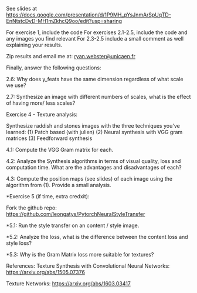 See slides at 
https://docs.google.com/presentation/d/1P9MH_pYsJnmArSpUqTD-EnNtstcDyD-MH1mZkhcQ9oo/edit?usp=sharing


For exercise 1, include the code
For exercises 2.1-2.5, include the code and any images you find relevant
For 2.3-2.5 include a small comment as well explaining your results.

Zip results and email me at:
ryan.webster@unicaen.fr

Finally, answer the following questions:

2.6: 
Why does y_feats have the same dimension regardless of what scale we use?

2.7:
Synthesize an image with different numbers of scales, what is the effect of having more/ less scales?

Exercise 4 - Texture analysis:

Synthesize raddish and stones images with the three techniques you've learned: (1) Patch based (with julien) (2) Neural synthesis with VGG gram matrices (3) Feedforward synthesis

4.1: Compute the VGG Gram matrix for each.

4.2: Analyze the Synthesis algorithms in terms of visual quality, loss and computation time. What are the advantages and disadvantages of each?

4.3: Compute the position maps (see slides) of each image using the algorithm from (1). Provide a small analysis.

*Exercise 5 (if time, extra credxit):

Fork the github repo: https://github.com/leongatys/PytorchNeuralStyleTransfer

*5.1: Run the style transfer on an content / style image.

*5.2: Analyze the loss, what is the difference between the content loss and style loss?

*5.3: Why is the Gram Matrix loss more suitable for textures?

References: Texture Synthesis with Convolutional Neural Networks: https://arxiv.org/abs/1505.07376

Texture Networks: https://arxiv.org/abs/1603.03417
